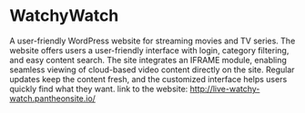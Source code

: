 # WatchyWatch
A user-friendly WordPress website for streaming movies and TV series.
The website offers users a user-friendly interface with login, category filtering, and easy content search. The site integrates an IFRAME module, enabling seamless viewing of cloud-based video content directly on the site. Regular updates keep the content fresh, and the customized interface helps users quickly find what they want.
link to the website: http://live-watchy-watch.pantheonsite.io/



